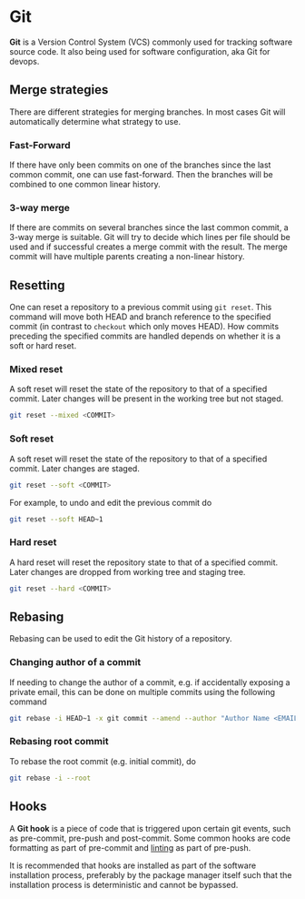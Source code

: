# Git

**Git** is a Version Control System (VCS) commonly used for tracking software
source code. It also being used for software configuration, aka Git for devops.

## Merge strategies

There are different strategies for merging branches. In most cases Git will
automatically determine what strategy to use.

### Fast-Forward

If there have only been commits on one of the branches since the last common
commit, one can use fast-forward. Then the branches will be combined to one
common linear history.

### 3-way merge

If there are commits on several branches since the last common commit, a 3-way
merge is suitable. Git will try to decide which lines per file should be used
and if successful creates a merge commit with the result. The merge commit will
have multiple parents creating a non-linear history.

## Resetting

One can reset a repository to a previous commit using `git reset`. This command
will move both HEAD and branch reference to the specified commit (in contrast to
`checkout` which only moves HEAD). How commits preceding the specified commits
are handled depends on whether it is a soft or hard reset.

### Mixed reset

A soft reset will reset the state of the repository to that of a specified
commit. Later changes will be present in the working tree but not staged.

```sh
git reset --mixed <COMMIT>
```

### Soft reset

A soft reset will reset the state of the repository to that of a specified
commit. Later changes are staged.

```sh
git reset --soft <COMMIT>
```

For example, to undo and edit the previous commit do

```sh
git reset --soft HEAD~1
```

### Hard reset

A hard reset will reset the repository state to that of a specified commit.
Later changes are dropped from working tree and staging tree.

```sh
git reset --hard <COMMIT>
```

## Rebasing

Rebasing can be used to edit the Git history of a repository.

### Changing author of a commit

If needing to change the author of a commit, e.g. if accidentally exposing a
private email, this can be done on multiple commits using the following command

```sh
git rebase -i HEAD~1 -x git commit --amend --author "Author Name <EMAIL>" --no-edit
```

### Rebasing root commit

To rebase the root commit (e.g. initial commit), do

```sh
git rebase -i --root
```

## Hooks

A **Git hook** is a piece of code that is triggered upon certain git events,
such as pre-commit, pre-push and post-commit. Some common hooks are code
formatting as part of pre-commit and
[linting](../development/static_code_analysis.md) as part of pre-push.

It is recommended that hooks are installed as part of the software installation
process, preferably by the package manager itself such that the installation
process is deterministic and cannot be bypassed.

